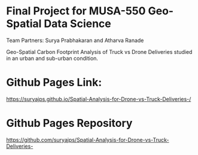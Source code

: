 # Final Project for MUSA-550 Geo-Spatial Data Science

Team Partners: Surya Prabhakaran and Atharva Ranade

Geo-Spatial Carbon Footprint Analysis of Truck vs Drone Deliveries studied in an urban and sub-urban condition.

# Github Pages Link:

https://suryajps.github.io/Spatial-Analysis-for-Drone-vs-Truck-Deliveries-/

# Github Pages Repository

https://github.com/suryajps/Spatial-Analysis-for-Drone-vs-Truck-Deliveries-


